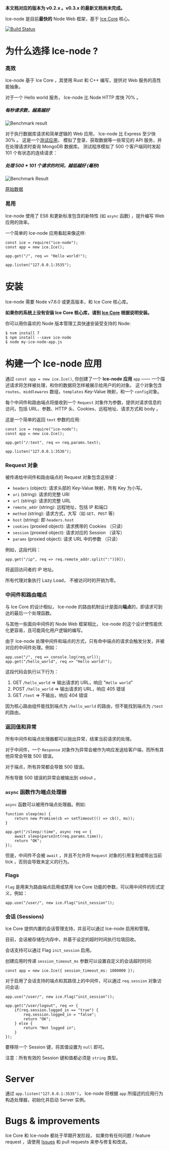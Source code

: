 **本文档对应的版本为 v0.2.x 。v0.3.x 的最新文档尚未完成。**

Ice-node 是目前**最快的** Node Web 框架，基于 [Ice Core](https://github.com/losfair/IceCore) 核心。

[![Build Status](https://travis-ci.org/losfair/ice-node.svg?branch=master)](https://travis-ci.org/losfair/ice-node)

# 为什么选择 Ice-node ?

### 高效

Ice-node 基于 Ice Core ，其使用 Rust 和 C++ 编写，提供对 Web 服务的高性能抽象。

对于一个 Hello world 服务， Ice-node 比 Node HTTP 库快 70% 。

##### 每秒请求数，越高越好

![Benchmark result](https://i.imgur.com/4uBIYMC.png)

对于执行数据库请求和简单逻辑的 Web 应用， Ice-node 比 Express 至少快 30% 。
这是一个[测试应用](https://github.com/losfair/ice-node-perf-tests)，
模拟了登录、获取数据等一些常见的 API 服务，并在处理请求时查询 MongoDB 数据库。
测试程序模拟了 500 个客户端同时发起 101 个有状态的连续请求：

##### 处理 500 * 101 个请求的时间，越低越好 (毫秒)

![Benchmark Result](http://i.imgur.com/OIEUPOr.png)

[原始数据](https://gist.github.com/losfair/4d219e98b2e207ad4985b75304321292)

### 易用

Ice-node 使用了 ES6 和更新标准包含的新特性 (如 `async` 函数) ，提升编写 Web 应用的效率。

一个简单的 Ice-node 应用看起来像这样:

    const ice = require("ice-node");
    const app = new ice.Ice();

    app.get("/", req => "Hello world!");

    app.listen("127.0.0.1:3535");

# 安装

Ice-node 需要 Node v7.6.0 或更高版本，和 Ice Core 核心库。

**如果你的系统上没有安装 Ice Core 核心库，请到 [Ice Core](https://github.com/losfair/IceCore) 根据说明安装。**

你可以用你喜欢的 Node 版本管理工具快速安装受支持的 Node:

    $ nvm install 7
    $ npm install --save ice-node
    $ node my-ice-node-app.js

# 构建一个 Ice-node 应用

通过 `const app = new ice.Ice()`, 你创建了一个 **Ice-node 应用** `app` —— 一个描述请求将怎样被处理，和你的数据将怎样被展示给用户的的对象。
这个对象包含 `routes`、`middlewares` 数组，`templates` Key-Value 映射，和一个 `config`对象。

每个中间件和路由端点将接收到一个 `Request` 对象作为参数，提供对请求信息的访问，包括 URL、参数、HTTP 头、Cookies、远程地址、请求方式和 body 。

这是一个简单的返回 `text` 参数的应用:

    const ice = require("ice-node");
    const app = new ice.Ice();

    app.get("/:text", req => req.params.text);

    app.listen("127.0.0.1:3536");

### Request 对象

被传递给中间件和路由端点的 Request 对象包含这些键：

- `headers` (object): 请求头部的 Key-Value 映射，所有 Key 为小写。
- `uri` (string): 请求的完整 URI
- `url` (string): 请求的完整 URL
- `remote_addr` (string): 远程地址，包括 IP 和端口
- `method` (string): 请求方式，大写（如 `GET`、`POST` 等）
- `host` (string): 即 `headers.host`
- `cookies` (proxied object): 请求携带的 Cookies （只读）
- `session` (proxied object): 请求对应的 Session （读写）
- `params` (proxied object): 请求 URL 中的参数 （只读）

例如，这段代码：

    app.get("/ip", req => req.remote_addr.split(":")[0]);

将返回访问者的 IP 地址。

所有代理对象执行 Lazy Load， 不被访问时的开销为零。

### 中间件和路由端点

与 Ice Core 的设计相似， Ice-node 的路由机制设计是面向**端点**的，即请求可到达的最后一个处理函数。

与其他一些面向中间件的 Node Web 框架相比， Ice-node 的这个设计使性能优化更容易，且可能简化用户逻辑的编写。

由于 Ice-node 处理中间件和端点的方式，只有命中端点的请求会触发分发，并被对应的中间件处理。例如：

    app.use("/", req => console.log(req.url));
    app.get("/hello_world", req => "Hello world!");

这段代码会执行以下行为：

1. GET `/hello_world` => 输出请求的 URL，响应 "`Hello world`"
2. POST `/hello_world` => 输出请求的 URL，响应 405 错误
3. GET `/text` => 不输出，响应 404 错误

因为核心路由组件能找到端点为 `/hello_world` 的路由，但不能找到端点为 `/test` 的路由。

### 返回值和异常

所有中间件和端点处理器都可以抛出异常，结束当前请求的处理。

对于中间件，一个 `Response` 对象作为异常会被作为响应发送给客户端，而所有其他异常会导致 500 错误。

对于端点，所有异常都会导致 500 错误。

所有导致 500 错误的异常会被输出到 stdout 。

### `async` 函数作为端点处理器

`async` 函数可以被用作端点处理器。例如:

    function sleep(ms) {
        return new Promise(cb => setTimeout(() => cb(), ms));
    }

    app.get("/sleep/:time", async req => {
        await sleep(parseInt(req.params.time));
        return "OK";
    });

但是，中间件不会被 `await` ，并且不允许将 `Request` 对象的引用复制或带出当前 tick ，否则会导致未定义的行为。

### Flags

`Flag` 是用来为路由端点启用或禁用 Ice Core 功能的参数，可以用中间件的形式定义，例如：

    app.use("/user/", new ice.Flag("init_session"));

### 会话 (Sessions)

Ice Core 提供内置的会话管理支持，并且可以通过 Ice-node 启用和管理。

目前，会话被存储在内存中，并基于设定的超时时间执行垃圾回收。

会话支持可以通过 Flag `init_session` 启用。

创建应用时传递 `session_timeout_ms` 参数可以设置自定义的会话超时时间:

    const app = new ice.Ice({ session_timeout_ms: 1800000 });

对于启用了会话支持的端点和其路径上的中间件，可以通过 `req.session` 对象访问会话:

    app.use("/user/", new ice.Flag("init_session"));

    app.get("/user/logout", req => {
        if(req.session.logged_in == "true") {
            req.session.logged_in = "false";
            return "OK";
        } else {
            return "Not logged in";
        }
    });

要移除一个 Session 键，将其值设置为 `null` 即可。

注意：所有有效的 Session 键和值都必须是 `string` 类型。

# Server

通过 `app.listen("127.0.0.1:3535")`， Ice-node 将根据 `app` 所描述的应用行为构造处理器，初始化并启动 Server 实例。

# Bugs & improvements

Ice Core 和 Ice-node 都处于早期开发阶段，
如果你有任何问题 / feature request ，请使用 [Issues](https://github.com/losfair/ice-node/issues) 和 pull requests 来参与修复和改进。
